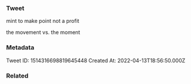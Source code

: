 ### Tweet
mint to make point not a profit

the movement vs. the moment

### Metadata
Tweet ID: 1514316698819645448
Created At: 2022-04-13T18:56:50.000Z

### Related


